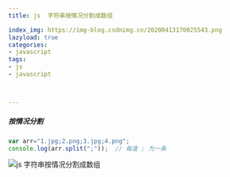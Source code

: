 ```yaml
---
title: js  字符串按情况分割成数组

index_img: https://img-blog.csdnimg.cn/20200413170025543.png
lazyload: true
categories:
- javascript
tags:
- js
- javascript



---
```











##### 按情况分割
```javascript
var arr="1.jpg;2.png;3.jpg;4.png";
console.log(arr.split(";"));  // 每逢 ; 为一条
```

![js  字符串按情况分割成数组](https://img-blog.csdnimg.cn/20200413170025543.png)


